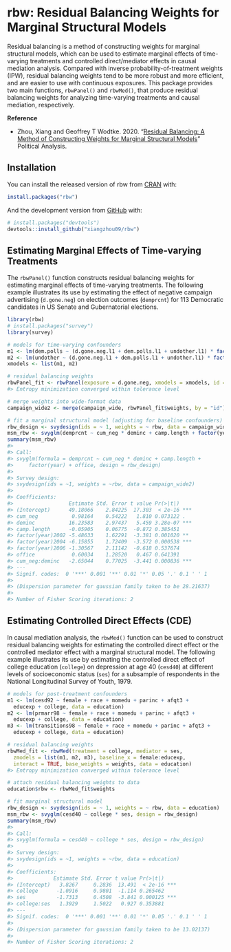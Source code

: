 
<!-- README.md is generated from README.Rmd. Please edit that file -->

# rbw: Residual Balancing Weights for Marginal Structural Models

Residual balancing is a method of constructing weights for marginal
structural models, which can be used to estimate marginal effects of
time-varying treatments and controlled direct/mediator effects in causal
mediation analysis. Compared with inverse probability-of-treatment
weights (IPW), residual balancing weights tend to be more robust and
more efficient, and are easier to use with continuous exposures. This
package provides two main functions, `rbwPanel()` and `rbwMed()`, that
produce residual balancing weights for analyzing time-varying treatments
and causal mediation, respectively.

**Reference**

  - Zhou, Xiang and Geoffrey T Wodtke. 2020. “[Residual Balancing: A
    Method of Constructing Weights for Marginal Structural
    Models](https://doi.org/10.1017/pan.2020.2)” Political Analysis.

## Installation

You can install the released version of rbw from
[CRAN](https://CRAN.R-project.org) with:

``` r
install.packages("rbw")
```

And the development version from [GitHub](https://github.com/) with:

``` r
# install.packages("devtools")
devtools::install_github("xiangzhou09/rbw")
```

## Estimating Marginal Effects of Time-varying Treatments

The `rbwPanel()` function constructs residual balancing weights for
estimating marginal effects of time-varying treatments. The following
example illustrates its use by estimating the effect of negative
campaign advertising (`d.gone.neg`) on election outcomes (`demprcnt`)
for 113 Democratic candidates in US Senate and Gubernatorial elections.

``` r
library(rbw)
# install.packages("survey")
library(survey)

# models for time-varying confounders
m1 <- lm(dem.polls ~ (d.gone.neg.l1 + dem.polls.l1 + undother.l1) * factor(week), data = campaign_long)
m2 <- lm(undother ~ (d.gone.neg.l1 + dem.polls.l1 + undother.l1) * factor(week), data = campaign_long)
xmodels <- list(m1, m2)

# residual balancing weights
rbwPanel_fit <- rbwPanel(exposure = d.gone.neg, xmodels = xmodels, id = id, time = week, data = campaign_long)
#> Entropy minimization converged within tolerance level

# merge weights into wide-format data
campaign_wide2 <- merge(campaign_wide, rbwPanel_fit$weights, by = "id")

# fit a marginal structural model (adjusting for baseline confounders)
rbw_design <- svydesign(ids = ~ 1, weights = ~ rbw, data = campaign_wide2)
msm_rbw <- svyglm(demprcnt ~ cum_neg * deminc + camp.length + factor(year) + office, design = rbw_design)
summary(msm_rbw)
#> 
#> Call:
#> svyglm(formula = demprcnt ~ cum_neg * deminc + camp.length + 
#>     factor(year) + office, design = rbw_design)
#> 
#> Survey design:
#> svydesign(ids = ~1, weights = ~rbw, data = campaign_wide2)
#> 
#> Coefficients:
#>                  Estimate Std. Error t value Pr(>|t|)    
#> (Intercept)      49.18066    2.84225  17.303  < 2e-16 ***
#> cum_neg           0.98164    0.54222   1.810 0.073122 .  
#> deminc           16.23583    2.97437   5.459 3.28e-07 ***
#> camp.length      -0.05905    0.06775  -0.872 0.385451    
#> factor(year)2002 -5.48633    1.62291  -3.381 0.001020 ** 
#> factor(year)2004 -6.15855    1.72409  -3.572 0.000538 ***
#> factor(year)2006 -1.30567    2.11142  -0.618 0.537674    
#> office            0.60034    1.28520   0.467 0.641391    
#> cum_neg:deminc   -2.65044    0.77025  -3.441 0.000836 ***
#> ---
#> Signif. codes:  0 '***' 0.001 '**' 0.01 '*' 0.05 '.' 0.1 ' ' 1
#> 
#> (Dispersion parameter for gaussian family taken to be 28.21637)
#> 
#> Number of Fisher Scoring iterations: 2
```

## Estimating Controlled Direct Effects (CDE)

In causal mediation analysis, the `rbwMed()` function can be used to
construct residual balancing weights for estimating the controlled
direct effect or the controlled mediator effect with a marginal
structural model. The following example illustrates its use by
estimating the controlled direct effect of college education (`college`)
on depression at age 40 (`cesd40`) at different levels of socioeconomic
status (`ses`) for a subsample of respondents in the National
Longitudinal Survey of Youth, 1979.

``` r
# models for post-treatment confounders
m1 <- lm(cesd92 ~ female + race + momedu + parinc + afqt3 +
  educexp + college, data = education)
m2 <- lm(prmarr98 ~ female + race + momedu + parinc + afqt3 +
  educexp + college, data = education)
m3 <- lm(transitions98 ~ female + race + momedu + parinc + afqt3 +
  educexp + college, data = education)

# residual balancing weights
rbwMed_fit <- rbwMed(treatment = college, mediator = ses,
  zmodels = list(m1, m2, m3), baseline_x = female:educexp,
  interact = TRUE, base_weights = weights, data = education)
#> Entropy minimization converged within tolerance level

# attach residual balancing weights to data
education$rbw <- rbwMed_fit$weights

# fit marginal structural model
rbw_design <- svydesign(ids = ~ 1, weights = ~ rbw, data = education)
msm_rbw <- svyglm(cesd40 ~ college * ses, design = rbw_design)
summary(msm_rbw)
#> 
#> Call:
#> svyglm(formula = cesd40 ~ college * ses, design = rbw_design)
#> 
#> Survey design:
#> svydesign(ids = ~1, weights = ~rbw, data = education)
#> 
#> Coefficients:
#>             Estimate Std. Error t value Pr(>|t|)    
#> (Intercept)   3.8267     0.2836  13.491  < 2e-16 ***
#> college      -1.0916     0.9801  -1.114 0.265462    
#> ses          -1.7313     0.4508  -3.841 0.000125 ***
#> college:ses   1.3929     1.5022   0.927 0.353881    
#> ---
#> Signif. codes:  0 '***' 0.001 '**' 0.01 '*' 0.05 '.' 0.1 ' ' 1
#> 
#> (Dispersion parameter for gaussian family taken to be 13.02137)
#> 
#> Number of Fisher Scoring iterations: 2
```
